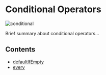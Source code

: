 # Conditional Operators

![conditional](http://imgur.com/kmYWe4b.png)

Brief summary about conditional operators...

## Contents
* [defaultIfEmpty](defaultifempty.md)
* [every](every.md)